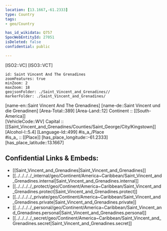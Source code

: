 ```yaml
---
location: [13.1667,-61.2333] 
type: Country
tags:
- geo/Country

has_id_wikidata: Q757 
SpocWebEntityId: 27051
isDeleted: false
confidential: public

---
```

[ISO2::VC] 
[ISO3::VCT] 

```leaflet
id: Saint Vincent And The Grenadines
zoomFeatures: true 
minZoom: 2 
maxZoom: 18
geojsonFolder: ./Saint_Vincent_and_Grenadines//
markerFolder: ./Saint_Vincent_and_Grenadines/
```

[name-en::Saint Vincent And The Grenadines] 
[name-de::Saint Vincent und die Grenadinen] 
[Area-Total::389] 
[Area-Land::12] 
Continent :: [[South-America]]  
[VehicleCode::WV] 
Capital :: [[Saint_Vincent_and_Grenadines/Counties/Saint_George/City/Kingstown]]  
[Alcohol-l::5.4] 
[Language-Id::499] 
#is_a_/Place  
#is_a_ :: [[Place]] 
[has_place_longitude::-61.2333] 
[has_place_latitude::13.1667] 



## Confidential Links & Embeds: 
- [[Saint_Vincent_and_Grenadines|Saint_Vincent_and_Grenadines]] 
- [[../../../../_internal/geo/Continent/America~Caribbean/Saint_Vincent_and_Grenadines.internal|Saint_Vincent_and_Grenadines.internal]] 
- [[../../../../_protect/geo/Continent/America~Caribbean/Saint_Vincent_and_Grenadines.protect|Saint_Vincent_and_Grenadines.protect]] 
- [[../../../../_private/geo/Continent/America~Caribbean/Saint_Vincent_and_Grenadines.private|Saint_Vincent_and_Grenadines.private]] 
- [[../../../../_personal/geo/Continent/America~Caribbean/Saint_Vincent_and_Grenadines.personal|Saint_Vincent_and_Grenadines.personal]] 
- [[../../../../_secret/geo/Continent/America~Caribbean/Saint_Vincent_and_Grenadines.secret|Saint_Vincent_and_Grenadines.secret]] 
